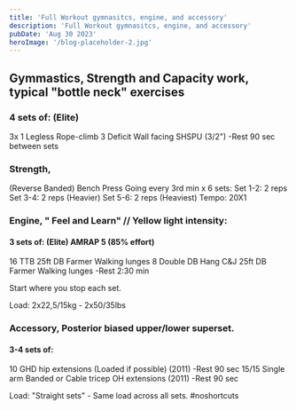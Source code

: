 ```yaml
---
title: 'Full Workout gymnasitcs, engine, and accessory'
description: 'Full Workout gymnasitcs, engine, and accessory'
pubDate: 'Aug 30 2023'
heroImage: '/blog-placeholder-2.jpg'
---
```

## Gymmastics, Strength and Capacity work, typical "bottle neck" exercises
### 4 sets of: (Elite) 
3x 1 Legless Rope-climb 
3 Deficit Wall facing SHSPU (3/2")
-Rest 90 sec between sets

### Strength, 
(Reverse Banded) Bench Press Going every 3rd min x 6 sets: 
Set 1-2: 2 reps 
Set 3-4: 2 reps (Heavier) 
Set 5-6: 2 reps (Heaviest) Tempo: 20X1

### Engine, " Feel and Learn" // Yellow light intensity: 

#### 3 sets of: (Elite) AMRAP 5 (85% effort)
16 TTB 
25ft DB Farmer Walking lunges
8 Double DB Hang C&J
25ft DB Farmer Walking lunges
-Rest 2:30 min 

Start where you stop each set. 

Load: 2x22,5/15kg - 2x50/35lbs 

### Accessory, Posterior biased upper/lower superset. 
#### 3-4 sets of: 
10 GHD hip extensions (Loaded if possible) (2011)
-Rest 90 sec 
15/15 Single arm Banded or Cable tricep OH extensions (2011) 
-Rest 90 sec 

Load: "Straight sets" - Same load across all sets. #noshortcuts 
